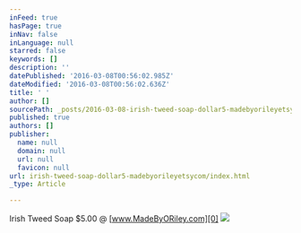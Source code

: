 ```yaml
---
inFeed: true
hasPage: true
inNav: false
inLanguage: null
starred: false
keywords: []
description: ''
datePublished: '2016-03-08T00:56:02.985Z'
dateModified: '2016-03-08T00:56:02.636Z'
title: ' '
author: []
sourcePath: _posts/2016-03-08-irish-tweed-soap-dollar5-madebyorileyetsycom.md
published: true
authors: []
publisher:
  name: null
  domain: null
  url: null
  favicon: null
url: irish-tweed-soap-dollar5-madebyorileyetsycom/index.html
_type: Article

---
```

Irish Tweed Soap   $5.00 @ [www.MadeByORiley.com][0]
![](https://the-grid-user-content.s3-us-west-2.amazonaws.com/4003355e-dfb1-4f96-9691-e6802023c7a9.jpg)

[0]: https://www.etsy.com/listing/267801277/green-irish-tweed-type-fragrance?ref=listing-shop-header-0